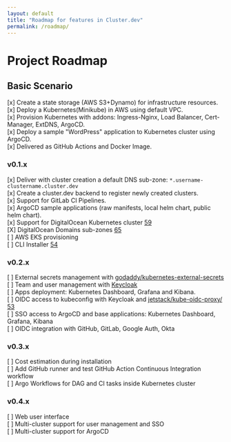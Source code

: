 ```yaml
---
layout: default
title: "Roadmap for features in Cluster.dev"
permalink: /roadmap/
---
```

# Project Roadmap

## Basic Scenario

[x] Create a state storage (AWS S3+Dynamo) for infrastructure resources.  
[x] Deploy a Kubernetes(Minikube) in AWS using default VPC.  
[x] Provision Kubernetes with addons: Ingress-Nginx, Load Balancer, Cert-Manager, ExtDNS, ArgoCD.  
[x] Deploy a sample "WordPress" application to Kubernetes cluster using ArgoCD.  
[x] Delivered as GitHub Actions and Docker Image.


### v0.1.x

[x] Deliver with cluster creation a default DNS sub-zone:
  `*.username-clustername.cluster.dev`  
[x] Create a cluster.dev backend to register newly created clusters.  
[x] Support for GitLab CI Pipelines.  
[x] ArgoCD sample applications (raw manifests, local helm chart, public helm chart).  
[x] Support for DigitalOcean Kubernetes cluster [59](https://github.com/shalb/cluster.dev/issues/59)  
[X] DigitalOcean Domains sub-zones [65](https://github.com/shalb/cluster.dev/issues/65)  
[ ] AWS EKS provisioning  
[ ] CLI Installer [54](https://github.com/shalb/cluster.dev/issues/54)  

### v0.2.x

[ ] External secrets management with [godaddy/kubernetes-external-secrets](https://github.com/godaddy/kubernetes-external-secrets)  
[ ] Team and user management with [Keycloak](https://www.keycloak.org/)  
[ ] Apps deployment: Kubernetes Dashboard, Grafana and Kibana.  
[ ] OIDC access to kubeconfig with Keycloak and [jetstack/kube-oidc-proxy/](https://github.com/jetstack/kube-oidc-proxy/) [53](https://github.com/shalb/cluster.dev/issues/53)  
[ ] SSO access to ArgoCD and base applications: Kubernetes Dashboard, Grafana, Kibana  
[ ] OIDC integration with GitHub, GitLab, Google Auth, Okta


### v0.3.x

[ ] Cost estimation during installation  
[ ] Add GitHub runner and test GitHub Action Continuous Integration workflow  
[ ] Argo Workflows for DAG and CI tasks inside Kubernetes cluster  


### v0.4.x

[ ] Web user interface  
[ ] Multi-cluster support for user management and SSO  
[ ] Multi-cluster support for ArgoCD  

